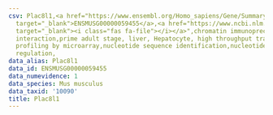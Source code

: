 ```yaml
---
csv: Plac8l1,<a href="https://www.ensembl.org/Homo_sapiens/Gene/Summary?db=core;g=ENSMUSG00000059455"
  target="_blank">ENSMUSG00000059455</a>,<a href="https://www.ncbi.nlm.nih.gov/pubmed/23834426"
  target="_blank"><i class="fas fa-file"></i></a>",chromatin immunoprecipitation assay,direct
  interaction,prime adult stage, liver, Hepatocyte, high throughput transcription
  profiling by microarray,nucleotide sequence identification,nucleotide sequence identification,transcriptional
  regulation,
data_alias: Plac8l1
data_id: ENSMUSG00000059455
data_numevidence: 1
data_species: Mus musculus
data_taxid: '10090'
title: Plac8l1
---
```

